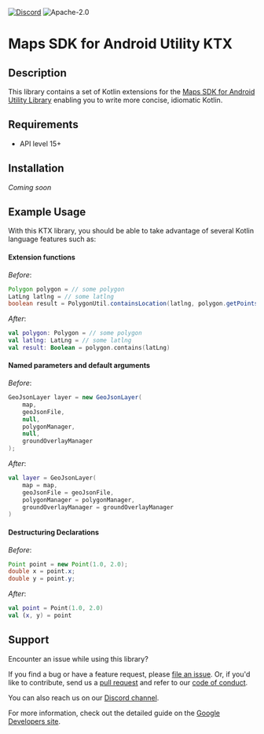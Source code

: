 [![Discord](https://img.shields.io/discord/676948200904589322)](https://discord.gg/hYsWbmk)
![Apache-2.0](https://img.shields.io/badge/license-Apache-blue)

Maps SDK for Android Utility KTX
================================

## Description
This library contains a set of Kotlin extensions for the [Maps SDK for Android Utility Library][amu] enabling you to write more concise, idiomatic Kotlin.

## Requirements
* API level 15+

## Installation

_Coming soon_

## Example Usage

With this KTX library, you should be able to take advantage of several Kotlin language features such as:

#### Extension functions

_Before_:
```java
Polygon polygon = // some polygon
LatLng latlng = // some latlng
boolean result = PolygonUtil.containsLocation(latlng, polygon.getPoints(), true);
```

_After_:
```kotlin
val polygon: Polygon = // some polygon
val latlng: LatLng = // some latlng
val result: Boolean = polygon.contains(latLng)
```

#### Named parameters and default arguments

_Before_:
```java
GeoJsonLayer layer = new GeoJsonLayer(
    map, 
    geoJsonFile, 
    null, 
    polygonManager, 
    null, 
    groundOverlayManager
);
```

_After_:
```kotlin
val layer = GeoJsonLayer(
    map = map,
    geoJsonFile = geoJsonFile,
    polygonManager = polygonManager,
    groundOverlayManager = groundOverlayManager
)
```

#### Destructuring Declarations

_Before_:
```java
Point point = new Point(1.0, 2.0);
double x = point.x;
double y = point.y;
```

_After_:
```kotlin
val point = Point(1.0, 2.0)
val (x, y) = point
```

## Support

Encounter an issue while using this library?

If you find a bug or have a feature request, please [file an issue].
Or, if you'd like to contribute, send us a [pull request] and refer to our [code of conduct].

You can also reach us on our [Discord channel].

For more information, check out the detailed guide on the
[Google Developers site][devsite-guide]. 

[file an issue]: https://github.com/googlemaps/android-maps-utils-ktx/issues/new/choose
[pull request]: https://github.com/googlemaps/android-maps-utils-ktx/compare
[code of conduct]: CODE_OF_CONDUCT.md
[Discord channel]: https://discord.gg/hYsWbmk
[devsite-guide]: https://developers.google.com/maps/documentation/android-api/utility/
[amu]: https://github.com/googlemaps/android-maps-utils
